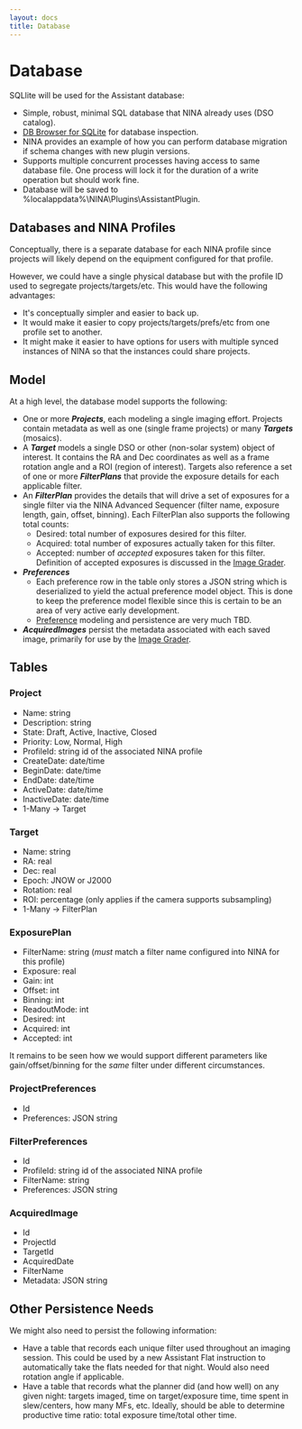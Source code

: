 ```yaml
---
layout: docs
title: Database
---
```


# Database

SQLlite will be used for the Assistant database:
- Simple, robust, minimal SQL database that NINA already uses (DSO catalog).
- [DB Browser for SQLite](https://sqlitebrowser.org/) for database inspection.
- NINA provides an example of how you can perform database migration if schema changes with new plugin versions.
- Supports multiple concurrent processes having access to same database file.  One process will lock it for the duration of a write operation but should work fine.
- Database will be saved to %localappdata%\NINA\Plugins\AssistantPlugin\.

## Databases and NINA Profiles
Conceptually, there is a separate database for each NINA profile since projects will likely depend on the equipment configured for that profile.

However, we could have a single physical database but with the profile ID used to segregate projects/targets/etc.  This would have the following advantages:
- It's conceptually simpler and easier to back up.
- It would make it easier to copy projects/targets/prefs/etc from one profile set to another.
- It might make it easier to have options for users with multiple synced instances of NINA so that the instances could share projects.

## Model

At a high level, the database model supports the following:
- One or more **_Projects_**, each modeling a single imaging effort.  Projects contain metadata as well as one (single frame projects) or many **_Targets_** (mosaics).
- A **_Target_** models a single DSO or other (non-solar system) object of interest.  It contains the RA and Dec coordinates as well as a frame rotation angle and a ROI (region of interest).  Targets also reference a set of one or more **_FilterPlans_** that provide the exposure details for each applicable filter.
- An **_FilterPlan_** provides the details that will drive a set of exposures for a single filter via the NINA Advanced Sequencer (filter name, exposure length, gain, offset, binning).  Each FilterPlan also supports the following total counts:
  - Desired: total number of exposures desired for this filter.
  - Acquired: total number of exposures actually taken for this filter.
  - Accepted: number of _accepted_ exposures taken for this filter.  Definition of accepted exposures is discussed in the [Image Grader](image_grader.html).
- **_Preferences_**
  - Each preference row in the table only stores a JSON string which is deserialized to yield the actual preference model object.  This is done to keep the preference model flexible since this is certain to be an area of very active early development.
  - [Preference](preferences.html) modeling and persistence are very much TBD.
- **_AcquiredImages_** persist the metadata associated with each saved image, primarily for use by the [Image Grader](image_grader.html).

## Tables

### Project
- Name: string
- Description: string
- State: Draft, Active, Inactive, Closed
- Priority: Low, Normal, High
- ProfileId: string id of the associated NINA profile
- CreateDate: date/time
- BeginDate: date/time
- EndDate: date/time
- ActiveDate: date/time
- InactiveDate: date/time
- 1-Many -> Target

### Target
- Name: string
- RA: real
- Dec: real
- Epoch: JNOW or J2000
- Rotation: real
- ROI: percentage (only applies if the camera supports subsampling)
- 1-Many -> FilterPlan

### ExposurePlan
- FilterName: string (_must_ match a filter name configured into NINA for this profile)
- Exposure: real
- Gain: int
- Offset: int
- Binning: int
- ReadoutMode: int
- Desired: int
- Acquired: int
- Accepted: int

It remains to be seen how we would support different parameters like gain/offset/binning for the _same_ filter under different circumstances.

### ProjectPreferences
- Id
- Preferences: JSON string

### FilterPreferences
- Id
- ProfileId: string id of the associated NINA profile
- FilterName: string
- Preferences: JSON string

### AcquiredImage
- Id
- ProjectId
- TargetId
- AcquiredDate
- FilterName
- Metadata: JSON string


## Other Persistence Needs
We might also need to persist the following information:
- Have a table that records each unique filter used throughout an imaging session.  This could be used by a new Assistant Flat instruction to automatically take the flats needed for that night.  Would also need rotation angle if applicable.
- Have a table that records what the planner did (and how well) on any given night: targets imaged, time on target/exposure time, time spent in slew/centers, how many MFs, etc.  Ideally, should be able to determine productive time ratio: total exposure time/total other time.
